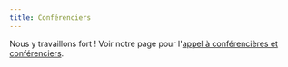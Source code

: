 ```yaml
---
title: Conférenciers
---
```


Nous y travaillons fort ! Voir notre page pour l'[appel à conférencières et conférenciers](cfp.md).
